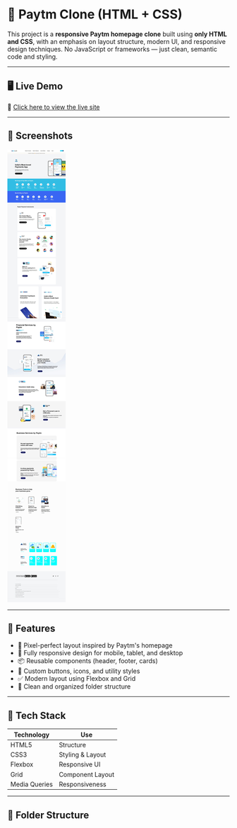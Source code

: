 # 💸 Paytm Clone (HTML + CSS)

This project is a **responsive Paytm homepage clone** built using **only HTML and CSS**, with an emphasis on layout structure, modern UI, and responsive design techniques. No JavaScript or frameworks — just clean, semantic code and styling.

---

## 🖥️ Live Demo

🔗 [Click here to view the live site](https://varun-1714.github.io/Paytm_clone-mernStack/Paytm.html)

---

## 📸 Screenshots

![Paytm Clone Screenshot](./Screenshot_30-5-2025_2346_varun-1714.github.io.jpeg)

---

## 🚀 Features

- 🎯 Pixel-perfect layout inspired by Paytm's homepage
- 📱 Fully responsive design for mobile, tablet, and desktop
- 📦 Reusable components (header, footer, cards)
- 🎨 Custom buttons, icons, and utility styles
- ✅ Modern layout using Flexbox and Grid
- 🧼 Clean and organized folder structure

---

## 🧾 Tech Stack

| Technology | Use              |
|------------|------------------|
| HTML5      | Structure        |
| CSS3       | Styling & Layout |
| Flexbox    | Responsive UI    |
| Grid       | Component Layout |
| Media Queries | Responsiveness |

---

## 📁 Folder Structure


